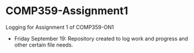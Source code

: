 # COMP359-Assignment1
Logging for Assignment 1 of COMP359-ON1

- Friday September 19: Repository created to log work and progress and other certain file needs. 
